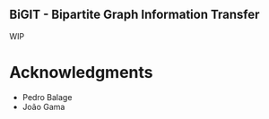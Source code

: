 BiGIT - Bipartite Graph Information Transfer
-----

WIP


# Acknowledgments
* Pedro Balage
* João Gama